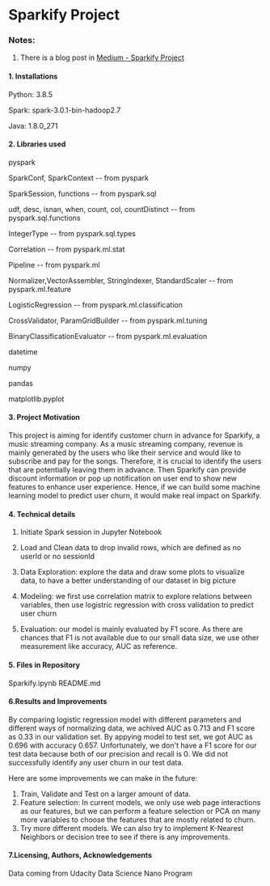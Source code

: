 # Sparkify Project

### Notes:

1. There is a blog post in [Medium - Sparkify Project](https://siqifeng.medium.com/predict-churn-of-sparkify-b58f29f08a7)


#### 1. Installations

Python: 3.8.5

Spark: spark-3.0.1-bin-hadoop2.7

Java: 1.8.0_271

#### 2. Libraries used

pyspark

SparkConf, SparkContext -- from pyspark

SparkSession, functions -- from pyspark.sql

udf, desc, isnan, when, count, col, countDistinct -- from pyspark.sql.functions

IntegerType -- from pyspark.sql.types

Correlation -- from pyspark.ml.stat

Pipeline -- from pyspark.ml

Normalizer,VectorAssembler, StringIndexer, StandardScaler -- from pyspark.ml.feature

LogisticRegression -- from pyspark.ml.classification

CrossValidator, ParamGridBuilder -- from pyspark.ml.tuning

BinaryClassificationEvaluator -- from pyspark.ml.evaluation

datetime

numpy

pandas

matplotlib.pyplot


#### 3. Project Motivation 

This project is aiming for identify customer churn in advance for Sparkify, a music streaming company. As a music streaming company, revenue is mainly generated by the users who like their service and would like to subscribe and pay for the songs. Therefore, it is crucial to identify the users that are potentially leaving them in advance. Then Sparkify can provide discount information or pop up notification on user end to show new features to enhance user experience. Hence, if we can build some machine learning model to predict user churn, it would make real impact on Sparkify.

#### 4. Technical details 

1. Initiate Spark session in Jupyter Notebook

2. Load and Clean data to drop invalid rows, which are defined as no userId or no sessionId
3. Data Exploration: explore the data and draw some plots to visualize data, to have a better understanding of our dataset in big picture
4. Modeling: we first use correlation matrix to explore relations between variables, then use logistric regression with cross validation to predict user churn
5. Evaluation: our model is mainly evaluated by F1 score. As there are chances that F1 is not available due to our small data size, we use other measurement like accuracy, AUC as reference.


#### 5. Files in Repository
Sparkify.ipynb 
README.md

#### 6.Results and Improvements

By comparing logistic regression model with different parameters and different ways of normalizing data, we achived AUC as 0.713 and F1 score as 0.33 in our validation set. By appying model to test set, we got AUC as 0.696 with accuracy 0.657. Unfortunately, we don't have a F1 score for our test data because both of our precision and recall is 0. We did not successfully identify any user churn in our test data.

Here are some improvements we can make in the future:

1. Train, Validate and Test on a larger amount of data. 
2. Feature selection: In current models, we only use web page interactions as our features, but we can perform a feature selection or PCA on many more variables to choose the features that are mostly related to churn.
3. Try more different models. We can also try to implement K-Nearest Neighbors or decision tree to see if there is any improvements.

#### 7.Licensing, Authors, Acknowledgements 

Data coming from Udacity Data Science Nano Program